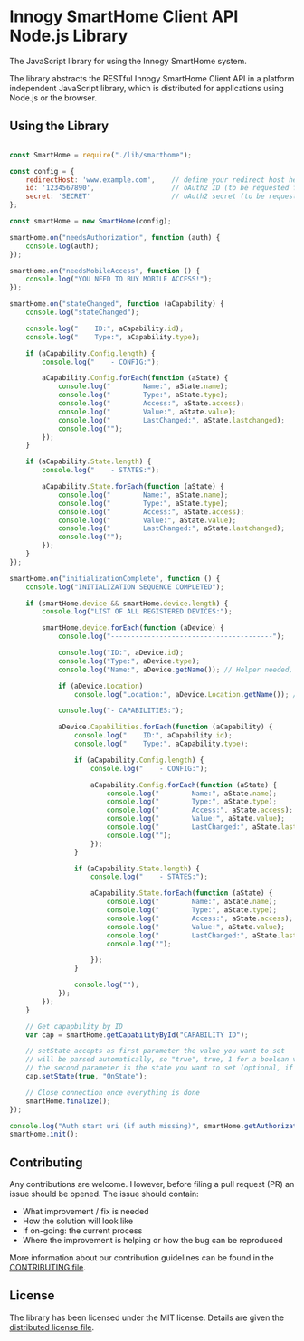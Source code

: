 # Innogy SmartHome Client API Node.js Library

The JavaScript library for using the Innogy SmartHome system.

The library abstracts the RESTful Innogy SmartHome Client API in a platform independent JavaScript library, which is distributed for applications using Node.js or the browser.

## Using the Library

```JavaScript

const SmartHome = require("./lib/smarthome");

const config = {
    redirectHost: 'www.example.com',    // define your redirect host here (set by innogy, without http/https)
    id: '1234567890',                   // oAuth2 ID (to be requested from innogy)
    secret: 'SECRET'                    // oAuth2 secret (to be requested from innogy)
};

const smartHome = new SmartHome(config);

smartHome.on("needsAuthorization", function (auth) {
    console.log(auth);
});

smartHome.on("needsMobileAccess", function () {
    console.log("YOU NEED TO BUY MOBILE ACCESS!");
});

smartHome.on("stateChanged", function (aCapability) {
    console.log("stateChanged");

    console.log("    ID:", aCapability.id);
    console.log("    Type:", aCapability.type);

    if (aCapability.Config.length) {
        console.log("    - CONFIG:");

        aCapability.Config.forEach(function (aState) {
            console.log("        Name:", aState.name);
            console.log("        Type:", aState.type);
            console.log("        Access:", aState.access);
            console.log("        Value:", aState.value);
            console.log("        LastChanged:", aState.lastchanged);
            console.log("");
        });
    }

    if (aCapability.State.length) {
        console.log("    - STATES:");

        aCapability.State.forEach(function (aState) {
            console.log("        Name:", aState.name);
            console.log("        Type:", aState.type);
            console.log("        Access:", aState.access);
            console.log("        Value:", aState.value);
            console.log("        LastChanged:", aState.lastchanged);
            console.log("");
        });
    }
});

smartHome.on("initializationComplete", function () {
    console.log("INITIALIZATION SEQUENCE COMPLETED");

    if (smartHome.device && smartHome.device.length) {
        console.log("LIST OF ALL REGISTERED DEVICES:");

        smartHome.device.forEach(function (aDevice) {
            console.log("----------------------------------------");

            console.log("ID:", aDevice.id);
            console.log("Type:", aDevice.type);
            console.log("Name:", aDevice.getName()); // Helper needed, as name is stored within configuration!

            if (aDevice.Location)
                console.log("Location:", aDevice.Location.getName()); // Helper needed, as name is stored within configuration!

            console.log("- CAPABILITIES:");

            aDevice.Capabilities.forEach(function (aCapability) {
                console.log("    ID:", aCapability.id);
                console.log("    Type:", aCapability.type);

                if (aCapability.Config.length) {
                    console.log("    - CONFIG:");

                    aCapability.Config.forEach(function (aState) {
                        console.log("        Name:", aState.name);
                        console.log("        Type:", aState.type);
                        console.log("        Access:", aState.access);
                        console.log("        Value:", aState.value);
                        console.log("        LastChanged:", aState.lastchanged);
                        console.log("");
                    });
                }

                if (aCapability.State.length) {
                    console.log("    - STATES:");

                    aCapability.State.forEach(function (aState) {
                        console.log("        Name:", aState.name);
                        console.log("        Type:", aState.type);
                        console.log("        Access:", aState.access);
                        console.log("        Value:", aState.value);
                        console.log("        LastChanged:", aState.lastchanged);
                        console.log("");

                    });
                }

                console.log("");
            });
        });
    }

    // Get capapbility by ID
    var cap = smartHome.getCapabilityById("CAPABILITY ID");

    // setState accepts as first parameter the value you want to set
    // will be parsed automatically, so "true", true, 1 for a boolean value is allowed
    // the second parameter is the state you want to set (optional, if missing the first state is used)
    cap.setState(true, "OnState");

    // Close connection once everything is done
    smartHome.finalize();
});

console.log("Auth start uri (if auth missing)", smartHome.getAuthorizationUri());
smartHome.init();

```

## Contributing

Any contributions are welcome. However, before filing a pull request (PR) an issue should be opened. The issue should contain:

* What improvement / fix is needed
* How the solution will look like
* If on-going: the current process
* Where the improvement is helping or how the bug can be reproduced

More information about our contribution guidelines can be found in the [CONTRIBUTING file](CONTRIBUTING.md).

## License

The library has been licensed under the MIT license. Details are given the [distributed license file](LICENSE.md).
